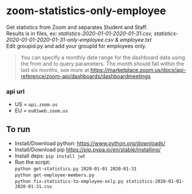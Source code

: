 # zoom-statistics-only-employee
Get statistics from Zoom and separates Student and Staff.\
Results is in files, ex: *statistics-2020-01-01-2020-01-31.csv, statistics-2020-01-01-2020-01-31-only-employee.csv & employee.txt*\
Edit groupid.py and add your groupId for employees only.
>You can specify a monthly date range for the dashboard data using the from and to query parameters. The month should fall within the last six months, see more at https://marketplace.zoom.us/docs/api-reference/zoom-api/dashboards/dashboardmeetings

### api url
* US = `api.zoom.us`
* EU = `eu01web.zoom.us`

## To run
* Install/Download python:
https://www.python.org/downloads/
* Install/Download pip
https://pip.pypa.io/en/stable/installing/
* Install deps:
`pip install jwt`
* Run the script:\
`python get-statistics.py 2020-01-01 2020-01-31`\
`python get-employee-members.py`\
`python fix-statistics-to-employee-only.py statistics-2020-01-01-2020-01-31.csv`
